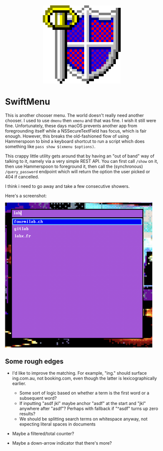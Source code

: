 <p align="center">
  <img src="SwiftMenu/Assets.xcassets/AppIcon.appiconset/appicon-256.png" alt="SwiftMenu icon" />
</p>

# SwiftMenu

This is another chooser menu.  The world doesn't really need another chooser.  I used to use `dmenu`
then `xmenu` and that was fine.  I wish it still were fine.  Unfortunately, these days macOS
prevents another app from foregrounding itself while a NSSecureTextField has focus, which is fair
enough.  However, this breaks the old-fashioned flow of using Hammerspoon to bind a keyboard
shortcut to run a script which does something like `pass show $(xmenu $options)`.

This crappy little utility gets around that by having an "out of band" way of talking to it, namely
via a very simple REST API.  You can first call `/show` on it, then use Hammerspoon to foreground
it, then call the (synchronous) `/query_password` endpoint which will return the option the user
picked or 404 if cancelled.

I think i need to go away and take a few consecutive showers.

Here's a screenshot:

<img src="/img/screenshot.png" alt="A screenshot of the SwiftMenu window" width="484" />

## Some rough edges

* I'd like to improve the matching.  For example, "ing." should surface ing.com.au, not booking.com,
  even though the latter is lexicographically earlier.
  * Some sort of logic based on whether a term is the first word or a subsequent word?
  * If inputting "asdf jkl" maybe anchor "asdf" at the start and "jkl" anywhere after "asdf"?
    Perhaps with fallback if "^asdf" turns up zero results?
  * We should be splitting search terms on whitespace anyway, not expecting literal spaces in documents

* Maybe a filtered/total counter?
* Maybe a down-arrow indicator that there's more?

